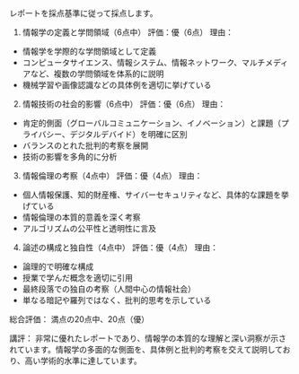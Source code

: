 レポートを採点基準に従って採点します。

1. 情報学の定義と学問領域（6点中）
評価：優（6点）
理由：
- 情報学を学際的な学問領域として定義
- コンピュータサイエンス、情報システム、情報ネットワーク、マルチメディアなど、複数の学問領域を体系的に説明
- 機械学習や画像認識などの具体例を適切に挙げている

2. 情報技術の社会的影響（6点中）
評価：優（6点）
理由：
- 肯定的側面（グローバルコミュニケーション、イノベーション）と課題（プライバシー、デジタルデバイド）を明確に区別
- バランスのとれた批判的考察を展開
- 技術の影響を多角的に分析

3. 情報倫理の考察（4点中）
評価：優（4点）
理由：
- 個人情報保護、知的財産権、サイバーセキュリティなど、具体的な課題を挙げている
- 情報倫理の本質的意義を深く考察
- アルゴリズムの公平性と透明性に言及

4. 論述の構成と独自性（4点中）
評価：優（4点）
理由：
- 論理的で明確な構成
- 授業で学んだ概念を適切に引用
- 最終段落での独自の考察（人間中心の情報社会）
- 単なる暗記や羅列ではなく、批判的思考を示している

総合評価：
満点の20点中、20点（優）

講評：
非常に優れたレポートであり、情報学の本質的な理解と深い洞察が示されています。情報学の多面的な側面を、具体例と批判的考察を交えて説明しており、高い学術的水準に達しています。